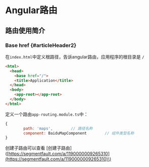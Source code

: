 # Angular路由

## 路由使用简介

### Base href {#articleHeader2}

在`index.html`中定义根路径，告诉angular路由，应用程序的根目录是 `/`

```html
<html>
  <head>
    <base href="/">
    <title>Application</title>
  </head>
  <body>
    <app-root></app-root>
  </body>
</html>
```

定义一个路由`app-routing.module.ts`中：

```js
{
        path: 'maps',        // 路径名称
        component: BaiduMapComponent        // 组件类型名称
}
```

创建子路由可以查看 \[创建子路由\]\([https://segmentfault.com/a/1190000009265310](https://segmentfault.com/a/1190000009265310)\)

